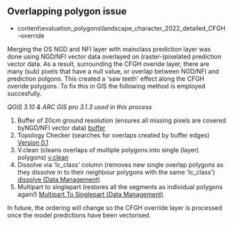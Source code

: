 ## Overlapping polygon issue

* content\evaluation_polygons\landscape_character_2022_detailed_CFGH-override

Merging the OS NGD and NFI layer with mainclass prediction layer was done using NGD/NFI vector data overlayed on (raster-)pixelated prediction vector data. As a result, surrounding the CFGH overide layer, there are many (sub) pixels that have a null value, or overlap between NGD/NFI and prediction polgons. This created a 'saw teeth' effect along the CFGH overide polygons. To fix this in GIS the following method is employed succesfully. 

*QGIS 3.10 & ARC GIS pro 3.1.3 used in this process*

1) Buffer of 20cm ground resolution (ensures all missing pixels are covered byNGD/NFI vector data) [buffer](https://docs.qgis.org/3.28/en/docs/gentle_gis_introduction/vector_spatial_analysis_buffers.html)
2) Topology Checker (searches for overlaps created by buffer edges) [Version 0.1](https://docs.qgis.org/3.28/en/docs/user_manual/plugins/core_plugins/plugins_topology_checker.html) 
3) V.clean (cleans overlaps of multiple polygons into single (layer) polygons) [v.clean](https://grass.osgeo.org/grass82/manuals/v.clean.html)
4) Dissolve via 'lc_class' column (removes new single overlap polygons as they dissolve in to their neighbour polygons with the same 'lc_class') [dissolve (Data Management)](https://pro.arcgis.com/en/pro-app/latest/tool-reference/data-management/dissolve.htm)
5) Multipart to singlepart (restores all the segments as individual polygons again!) [Multipart To Singlepart (Data Management)](https://pro.arcgis.com/en/pro-app/latest/tool-reference/data-management/multipart-to-singlepart.htm)


In future, the ordering will change so the CFGH override layer is processed once the model predictions have been vectorised.
